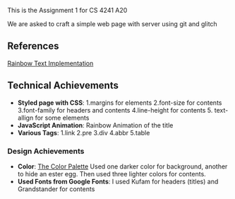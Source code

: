 This is the Assignment 1 for CS 4241 A20

We are asked to craft a simple web page with server using git and glitch

## References
[Rainbow Text Implementation](https://stackoverflow.com/questions/36793529/how-to-generate-rainbow-colored-text-in-javascript)

## Technical Achievements
- **Styled page with CSS**: 1.margins for elements 2.font-size for contents 3.font-family for headers and contents 4.line-height for contents 5. text-allign for some elements
- **JavaScript Animation**: Rainbow Animation of the title
- **Various Tags**: 1.link 2.pre 3.div 4.abbr 5.table

### Design Achievements
- **Color**: [The Color Palette](Color.PNG) Used one darker color for background, another to hide an ester egg. Then used three lighter colors for contents.
- **Used Fonts from Google Fonts**: I used Kufam for headers (titles) and Grandstander for contents


